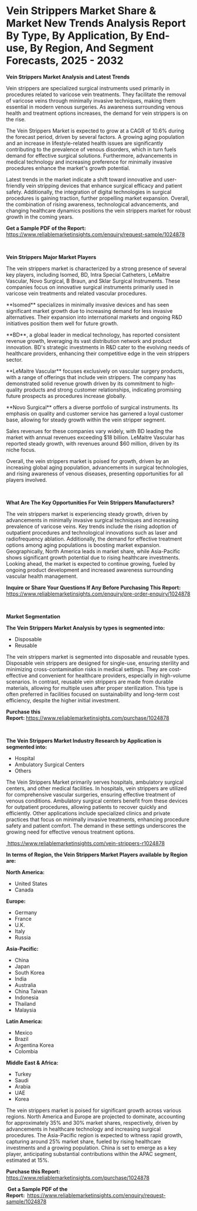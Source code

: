 <p><h1>Vein Strippers Market Share & Market New Trends Analysis Report By Type, By Application, By End-use, By Region, And Segment Forecasts, 2025 - 2032</h1></p><p><strong>Vein Strippers Market Analysis and Latest Trends</strong></p>
<p><p>Vein strippers are specialized surgical instruments used primarily in procedures related to varicose vein treatments. They facilitate the removal of varicose veins through minimally invasive techniques, making them essential in modern venous surgeries. As awareness surrounding venous health and treatment options increases, the demand for vein strippers is on the rise.</p><p>The Vein Strippers Market is expected to grow at a CAGR of 10.6% during the forecast period, driven by several factors. A growing aging population and an increase in lifestyle-related health issues are significantly contributing to the prevalence of venous disorders, which in turn fuels demand for effective surgical solutions. Furthermore, advancements in medical technology and increasing preference for minimally invasive procedures enhance the market's growth potential.</p><p>Latest trends in the market indicate a shift toward innovative and user-friendly vein stripping devices that enhance surgical efficacy and patient safety. Additionally, the integration of digital technologies in surgical procedures is gaining traction, further propelling market expansion. Overall, the combination of rising awareness, technological advancements, and changing healthcare dynamics positions the vein strippers market for robust growth in the coming years.</p></p>
<p><strong>Get a Sample PDF of the Report:&nbsp;</strong> <a href="https://www.reliablemarketinsights.com/enquiry/request-sample/1024878?utm_campaign=3100&utm_medium=2&utm_source=Github&utm_content=ia&utm_term=16042025&utm_id=vein-strippers">https://www.reliablemarketinsights.com/enquiry/request-sample/1024878</a></p>
<p>&nbsp;</p>
<p><strong>Vein Strippers Major Market Players</strong></p>
<p><p>The vein strippers market is characterized by a strong presence of several key players, including Isomed, BD, Intra Special Catheters, LeMaitre Vascular, Novo Surgical, B Braun, and Sklar Surgical Instruments. These companies focus on innovative surgical instruments primarily used in varicose vein treatments and related vascular procedures.</p><p>**Isomed** specializes in minimally invasive devices and has seen significant market growth due to increasing demand for less invasive alternatives. Their expansion into international markets and ongoing R&D initiatives position them well for future growth.</p><p>**BD**, a global leader in medical technology, has reported consistent revenue growth, leveraging its vast distribution network and product innovation. BD's strategic investments in R&D cater to the evolving needs of healthcare providers, enhancing their competitive edge in the vein strippers sector.</p><p>**LeMaitre Vascular** focuses exclusively on vascular surgery products, with a range of offerings that include vein strippers. The company has demonstrated solid revenue growth driven by its commitment to high-quality products and strong customer relationships, indicating promising future prospects as procedures increase globally.</p><p>**Novo Surgical** offers a diverse portfolio of surgical instruments. Its emphasis on quality and customer service has garnered a loyal customer base, allowing for steady growth within the vein stripper segment.</p><p>Sales revenues for these companies vary widely, with BD leading the market with annual revenues exceeding $18 billion. LeMaitre Vascular has reported steady growth, with revenues around $60 million, driven by its niche focus.</p><p>Overall, the vein strippers market is poised for growth, driven by an increasing global aging population, advancements in surgical technologies, and rising awareness of venous diseases, presenting opportunities for all players involved.</p></p>
<p>&nbsp;</p>
<p><strong>What Are The Key Opportunities For Vein Strippers Manufacturers?</strong></p>
<p><p>The vein strippers market is experiencing steady growth, driven by advancements in minimally invasive surgical techniques and increasing prevalence of varicose veins. Key trends include the rising adoption of outpatient procedures and technological innovations such as laser and radiofrequency ablation. Additionally, the demand for effective treatment options among aging populations is boosting market expansion. Geographically, North America leads in market share, while Asia-Pacific shows significant growth potential due to rising healthcare investments. Looking ahead, the market is expected to continue growing, fueled by ongoing product development and increased awareness surrounding vascular health management.</p></p>
<p><strong>Inquire or Share Your Questions If Any Before Purchasing This Report:</strong> <a href="https://www.reliablemarketinsights.com/enquiry/pre-order-enquiry/1024878?utm_campaign=3100&utm_medium=2&utm_source=Github&utm_content=ia&utm_term=16042025&utm_id=vein-strippers">https://www.reliablemarketinsights.com/enquiry/pre-order-enquiry/1024878</a></p>
<p>&nbsp;</p>
<p><strong>Market Segmentation</strong></p>
<p><strong>The Vein Strippers Market Analysis by types is segmented into:</strong></p>
<p><ul><li>Disposable</li><li>Reusable</li></ul></p>
<p><p>The vein strippers market is segmented into disposable and reusable types. Disposable vein strippers are designed for single-use, ensuring sterility and minimizing cross-contamination risks in medical settings. They are cost-effective and convenient for healthcare providers, especially in high-volume scenarios. In contrast, reusable vein strippers are made from durable materials, allowing for multiple uses after proper sterilization. This type is often preferred in facilities focused on sustainability and long-term cost efficiency, despite the higher initial investment.</p></p>
<p><strong>Purchase this Report:&nbsp;</strong><a href="https://www.reliablemarketinsights.com/purchase/1024878?utm_campaign=3100&utm_medium=2&utm_source=Github&utm_content=ia&utm_term=16042025&utm_id=vein-strippers">https://www.reliablemarketinsights.com/purchase/1024878</a></p>
<p>&nbsp;</p>
<p><strong>The Vein Strippers Market Industry Research by Application is segmented into:</strong></p>
<p><ul><li>Hospital</li><li>Ambulatory Surgical Centers</li><li>Others</li></ul></p>
<p><p>The Vein Strippers Market primarily serves hospitals, ambulatory surgical centers, and other medical facilities. In hospitals, vein strippers are utilized for comprehensive vascular surgeries, ensuring effective treatment of venous conditions. Ambulatory surgical centers benefit from these devices for outpatient procedures, allowing patients to recover quickly and efficiently. Other applications include specialized clinics and private practices that focus on minimally invasive treatments, enhancing procedure safety and patient comfort. The demand in these settings underscores the growing need for effective venous treatment options.</p></p>
<p><a href="https://www.reliablemarketinsights.com/vein-strippers-r1024878?utm_campaign=3100&utm_medium=2&utm_source=Github&utm_content=ia&utm_term=16042025&utm_id=vein-strippers">&nbsp;https://www.reliablemarketinsights.com/vein-strippers-r1024878</a></p>
<p><strong>In terms of Region, the Vein Strippers Market Players available by Region are:</strong></p>
<p>
    <p> <strong> North America: </strong>
        <ul>
            <li>United States</li>
            <li>Canada</li>
        </ul>
        </p> 
    <p> <strong> Europe: </strong>
        <ul>
            <li>Germany</li>
            <li>France</li>
            <li>U.K.</li>
            <li>Italy</li>
            <li>Russia</li>
        </ul>
        </p> 
    <p> <strong> Asia-Pacific: </strong>
        <ul>
            <li>China</li>
            <li>Japan</li>
            <li>South Korea</li>
            <li>India</li>
            <li>Australia</li>
            <li>China Taiwan</li>
            <li>Indonesia</li>
            <li>Thailand</li>
            <li>Malaysia</li>
        </ul>
        </p> 
    <p> <strong> Latin America: </strong>
        <ul>
            <li>Mexico</li>
            <li>Brazil</li>
            <li>Argentina Korea</li>
            <li>Colombia</li>
        </ul>
        </p> 
    <p> <strong> Middle East & Africa: </strong>
        <ul>
            <li>Turkey</li>
            <li>Saudi</li>
            <li>Arabia</li>
            <li>UAE</li>
            <li>Korea</li>
        </ul>
    </p>
    </p>
<p><p>The vein strippers market is poised for significant growth across various regions. North America and Europe are projected to dominate, accounting for approximately 35% and 30% market shares, respectively, driven by advancements in healthcare technology and increasing surgical procedures. The Asia-Pacific region is expected to witness rapid growth, capturing around 25% market share, fueled by rising healthcare investments and a growing population. China is set to emerge as a key player, anticipating substantial contributions within the APAC segment, estimated at 15%.</p></p>
<p><strong>Purchase this Report: </strong><a href="https://www.reliablemarketinsights.com/purchase/1024878?utm_campaign=3100&utm_medium=2&utm_source=Github&utm_content=ia&utm_term=16042025&utm_id=vein-strippers">https://www.reliablemarketinsights.com/purchase/1024878</a></p>
<p>&nbsp;<strong>Get a Sample PDF of the Report:&nbsp;&nbsp;</strong><a href="https://www.reliablemarketinsights.com/enquiry/request-sample/1024878?utm_campaign=3100&utm_medium=2&utm_source=Github&utm_content=ia&utm_term=16042025&utm_id=vein-strippers">https://www.reliablemarketinsights.com/enquiry/request-sample/1024878</a></p>
<p><strong></strong></p>
<p><p></p><p></p><p></p></p>